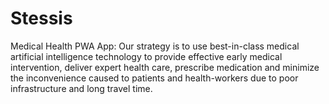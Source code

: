 # Stessis
Medical Health PWA App: Our strategy is to use best-in-class medical artificial intelligence technology to provide effective early medical intervention, deliver expert health care, prescribe medication and minimize the inconvenience caused to patients and health-workers due to poor infrastructure and long travel time.

